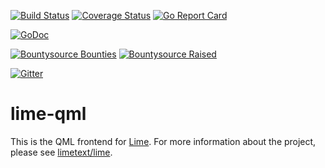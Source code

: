 [![Build Status](https://travis-ci.org/limetext/lime-qml.svg?branch=master)](https://travis-ci.org/limetext/lime-qml)
[![Coverage Status](https://img.shields.io/coveralls/limetext/lime-qml.svg?branch=master)](https://coveralls.io/r/limetext/lime-qml?branch=master)
[![Go Report Card](http://goreportcard.com/badge/limetext/lime-qml)](http://goreportcard.com/report/limetext/lime-qml)

[![GoDoc](https://godoc.org/github.com/limetext/lime-qml?status.svg)](https://godoc.org/github.com/limetext/lime-qml)

[![Bountysource Bounties](https://www.bountysource.com/badge/team?team_id=8742&style=bounties_received)](https://www.bountysource.com/teams/limetext/issues?utm_source=limetext&utm_medium=shield&utm_campaign=bounties_received)
[![Bountysource Raised](https://www.bountysource.com/badge/team?team_id=8742&style=raised)](https://www.bountysource.com/teams/limetext?utm_source=limetext&utm_medium=shield&utm_campaign=raised)

[![Gitter](https://badges.gitter.im/Join%20Chat.svg)](https://gitter.im/limetext/lime)


# lime-qml

This is the QML frontend for [Lime](http://limetext.org/). For more information about the project, please see [limetext/lime](https://github.com/limetext/lime).
